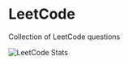 # LeetCode
Collection of LeetCode questions

![LeetCode Stats](https://leetcode.card.workers.dev/PedroCarvalho8?theme=dark&font=baloo&extension=null)
